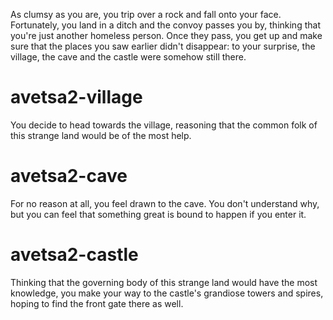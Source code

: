 As clumsy as you are, you trip over a rock and fall onto your face. Fortunately, you land in a ditch and the convoy passes you by, thinking that you're just another homeless person. Once they pass, you get up and make sure that the places you saw earlier didn't disappear: to your surprise, the village, the cave and the castle were somehow still there.

# avetsa2-village
You decide to head towards the village, reasoning that the common folk of this strange land would be of the most help.

# avetsa2-cave
For no reason at all, you feel drawn to the cave. You don't understand why, but you can feel that something great is bound to happen if you enter it.

# avetsa2-castle
Thinking that the governing body of this strange land would have the most knowledge, you make your way to the castle's grandiose towers and spires, hoping to find the front gate there as well.
